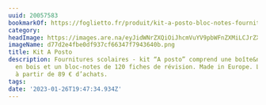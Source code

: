```yaml
---
uuid: 20057583
bookmarkOf: https://foglietto.fr/produit/kit-a-posto-bloc-notes-fournitures-scolaires-papeterie-en-ligne-foglietto/
category:
headImage: https://images.are.na/eyJidWNrZXQiOiJhcmVuYV9pbWFnZXMiLCJrZXkiOiIyMDA1NzU4My9vcmlnaW5hbF9kNzdkMmU0ZmJlMGRmOTM3Y2Y2NjM0N2Y3OTQzNjQwYi5wbmciLCJlZGl0cyI6eyJyZXNpemUiOnsid2lkdGgiOjEyMDAsImhlaWdodCI6MTIwMCwiZml0IjoiaW5zaWRlIiwid2l0aG91dEVubGFyZ2VtZW50Ijp0cnVlfSwid2VicCI6eyJxdWFsaXR5Ijo5MH0sImpwZWciOnsicXVhbGl0eSI6OTB9LCJyb3RhdGUiOm51bGx9fQ==?bc=0
imageName: d77d2e4fbe0df937cf66347f7943640b.png
title: Kit A Posto
description: Fournitures scolaires - kit “A posto” comprend une boîte&nbsp;de rangement
  en bois et un bloc-notes de 120 fiches de révision. Made in Europe. Livraison offerte
  à partir de 89 € d’achats.
tags:
date: '2023-01-26T19:47:34.934Z'
---
```

